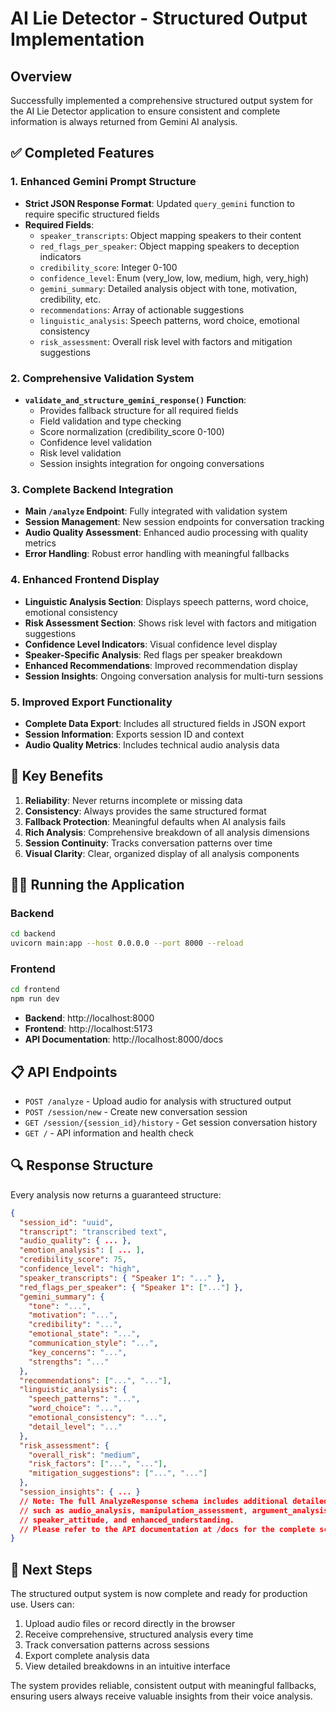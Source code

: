 # AI Lie Detector - Structured Output Implementation

## Overview

Successfully implemented a comprehensive structured output system for the AI Lie Detector application to ensure consistent and complete information is always returned from Gemini AI analysis.

## ✅ Completed Features

### 1. Enhanced Gemini Prompt Structure

- **Strict JSON Response Format**: Updated `query_gemini` function to require specific structured fields
- **Required Fields**:
  - `speaker_transcripts`: Object mapping speakers to their content
  - `red_flags_per_speaker`: Object mapping speakers to deception indicators
  - `credibility_score`: Integer 0-100
  - `confidence_level`: Enum (very_low, low, medium, high, very_high)
  - `gemini_summary`: Detailed analysis object with tone, motivation, credibility, etc.
  - `recommendations`: Array of actionable suggestions
  - `linguistic_analysis`: Speech patterns, word choice, emotional consistency
  - `risk_assessment`: Overall risk level with factors and mitigation suggestions

### 2. Comprehensive Validation System

- **`validate_and_structure_gemini_response()` Function**: 
  - Provides fallback structure for all required fields
  - Field validation and type checking
  - Score normalization (credibility_score 0-100)
  - Confidence level validation
  - Risk level validation
  - Session insights integration for ongoing conversations

### 3. Complete Backend Integration

- **Main `/analyze` Endpoint**: Fully integrated with validation system
- **Session Management**: New session endpoints for conversation tracking
- **Audio Quality Assessment**: Enhanced audio processing with quality metrics
- **Error Handling**: Robust error handling with meaningful fallbacks

### 4. Enhanced Frontend Display

- **Linguistic Analysis Section**: Displays speech patterns, word choice, emotional consistency
- **Risk Assessment Section**: Shows risk level with factors and mitigation suggestions  
- **Confidence Level Indicators**: Visual confidence level display
- **Speaker-Specific Analysis**: Red flags per speaker breakdown
- **Enhanced Recommendations**: Improved recommendation display
- **Session Insights**: Ongoing conversation analysis for multi-turn sessions

### 5. Improved Export Functionality

- **Complete Data Export**: Includes all structured fields in JSON export
- **Session Information**: Exports session ID and context
- **Audio Quality Metrics**: Includes technical audio analysis data

## 🎯 Key Benefits

1. **Reliability**: Never returns incomplete or missing data
2. **Consistency**: Always provides the same structured format
3. **Fallback Protection**: Meaningful defaults when AI analysis fails
4. **Rich Analysis**: Comprehensive breakdown of all analysis dimensions
5. **Session Continuity**: Tracks conversation patterns over time
6. **Visual Clarity**: Clear, organized display of all analysis components

## 🏃‍♂️ Running the Application

### Backend

```bash
cd backend
uvicorn main:app --host 0.0.0.0 --port 8000 --reload
```

### Frontend

```bash
cd frontend
npm run dev
```

- **Backend**: http://localhost:8000
- **Frontend**: http://localhost:5173
- **API Documentation**: http://localhost:8000/docs

## 📋 API Endpoints

- `POST /analyze` - Upload audio for analysis with structured output
- `POST /session/new` - Create new conversation session
- `GET /session/{session_id}/history` - Get session conversation history
- `GET /` - API information and health check

## 🔍 Response Structure

Every analysis now returns a guaranteed structure:

```json
{
  "session_id": "uuid",
  "transcript": "transcribed text",
  "audio_quality": { ... },
  "emotion_analysis": [ ... ],
  "credibility_score": 75,
  "confidence_level": "high",
  "speaker_transcripts": { "Speaker 1": "..." },
  "red_flags_per_speaker": { "Speaker 1": ["..."] },
  "gemini_summary": {
    "tone": "...",
    "motivation": "...",
    "credibility": "...",
    "emotional_state": "...",
    "communication_style": "...",
    "key_concerns": "...",
    "strengths": "..."
  },
  "recommendations": ["...", "..."],
  "linguistic_analysis": {
    "speech_patterns": "...",
    "word_choice": "...",
    "emotional_consistency": "...",
    "detail_level": "..."
  },
  "risk_assessment": {
    "overall_risk": "medium",
    "risk_factors": ["...", "..."],
    "mitigation_suggestions": ["...", "..."]
  },
  "session_insights": { ... }
  // Note: The full AnalyzeResponse schema includes additional detailed analysis fields
  // such as audio_analysis, manipulation_assessment, argument_analysis,
  // speaker_attitude, and enhanced_understanding.
  // Please refer to the API documentation at /docs for the complete schema.
}
```

## 🚀 Next Steps

The structured output system is now complete and ready for production use. Users can:

1. Upload audio files or record directly in the browser
2. Receive comprehensive, structured analysis every time
3. Track conversation patterns across sessions
4. Export complete analysis data
5. View detailed breakdowns in an intuitive interface

The system provides reliable, consistent output with meaningful fallbacks, ensuring users always receive valuable insights from their voice analysis.

